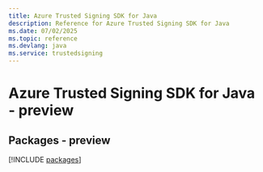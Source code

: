 ```yaml
---
title: Azure Trusted Signing SDK for Java
description: Reference for Azure Trusted Signing SDK for Java
ms.date: 07/02/2025
ms.topic: reference
ms.devlang: java
ms.service: trustedsigning
---
```

# Azure Trusted Signing SDK for Java - preview
## Packages - preview
[!INCLUDE [packages](trusted-signing-index.md)]